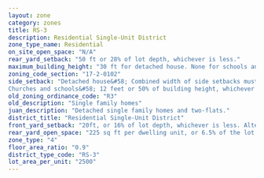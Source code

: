 ```yaml
---
layout: zone
category: zones
title: RS-3
description: Residential Single-Unit District
zone_type_name: Residential
on_site_open_space: "N/A"
rear_yard_setback: "50 ft or 28% of lot depth, whichever is less."
maximum_building_height: "30 ft for detached house. None for schools and churches."
zoning_code_section: "17-2-0102"
side_setback: "Detached house&#58; Combined width of side setbacks must equal 20% of lot width, with neither setback less than 2 feet or 8% of lot width (whichever is greater.)
Churches and schools&#58; 12 feet or 50% of building height, whichever is greater."
old_zoning_ordinance_code: "R3"
old_description: "Single family homes"
juan_description: "Detached single family homes and two-flats."
district_title: "Residential Single-Unit District"
front_yard_setback: "20ft, or 16% of lot depth, whichever is less. Alternatively, setback can be the average front yard depth of nearest 2 lots."
rear_yard_open_space: "225 sq ft per dwelling unit, or 6.5% of the lot area, which ever is greater."
zone_type: "4"
floor_area_ratio: "0.9"
district_type_code: "RS-3"
lot_area_per_unit: "2500"
---
```

